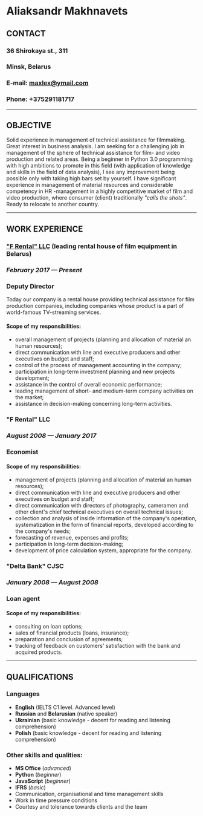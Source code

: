 # Aliaksandr Makhnavets
## **CONTACT**
### 36 Shirokaya st., 311   
### Minsk, Belarus
### E-mail: maxlex@ymail.com
### Phone: +375291181717
***
## **OBJECTIVE**
Solid experience in management of technical assistance for filmmaking. Great interest
in business analysis.
I am seeking for a challenging job in management of the sphere of technical assistance
for film- and video production and related areas. Being a beginner in Python 3.0
programming with high ambitions to promote in this field (with application of knowledge
and skills in the field of data analysis), I see any improvement being possible only with
taking high bars set by yourself. I have significant experience in management of
material resources and considerable competency in HR -management in a highly
competitive market of film and video production, where consumer (client) traditionally
*"calls the shots"*.
Ready to relocate to another country.
***
## **WORK EXPERIENCE**
### ["F Rental" LLC](https://www.facebook.com/firstrental.by) (leading rental house of film equipment in Belarus)
### *February 2017 — Present*
### **Deputy Director**
Today our company is a rental house providing technical assistance for film production
companies, including companies whose product is a part of world-famous TV-streaming
services.
#### **Scope of my responsibilities:**
- overall management of projects (planning and allocation of material an human
resources);
- direct communication with line and executive producers and other executives on
budget and staff;
- control of the process of management accounting in the company;
- participation in long-term investment planning and new projects development;
- assistance in the control of overall economic performance;
- leading management of short- and medium-term company activities on the market;
- assistance in decision-making concerning long-term activities.
### "F Rental" LLC
### *August 2008 — January 2017*
### **Economist**
#### **Scope of my responsibilities:**
- management of projects (planning and allocation of material an human resources);
- direct communication with line and executive producers and other executives on
budget and staff;
- direct communication with directors of photography, cameramen and other client's
chief technical executives on overall technical issues;
- collection and analysis of inside information of the company's operation, systematization in the form of financial reports, developed according to the
company's needs;
- forecasting of revenue, expenses and profits;
- participation in long-term decision-making;
- development of price calculation system, appropriate for the company.
### "Delta Bank" CJSC
### *January 2008 — August 2008*
### **Loan agent**
#### **Scope of my responsibilities:**
- consulting on loan options;
- sales of financial products (loans, insurance);
- preparation and conclusion of agreements;
- tracking of feedback on customers' satisfaction with the bank and acquired products.
***
## **QUALIFICATIONS**
### Languages
* **English** (IELTS C1 level. Advanced level)
* **Russian** and **Belarusian** (native speaker)
* **Ukrainian** (basic knowledge - decent for reading and listening comprehension)
* **Polish** (basic knowledge - decent for reading and listening comprehension)
### Other skills and qualities:
* **MS Office** (*advanced*)
* **Python** (*beginner*)
* **JavaScript** (*beginner*)
* **IFRS** (*basic*)
* Communication, organisational and time management skills
* Work in time pressure conditions
* Courtesy and tolerance towards clients and the team

